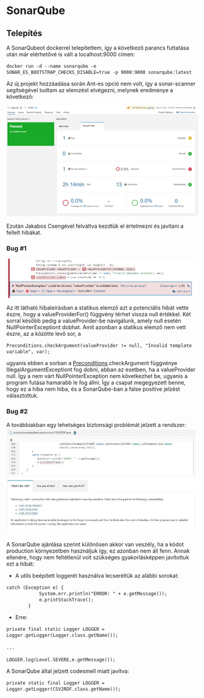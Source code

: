 # SonarQube

## Telepítés

A SonarQubeot dockerrel telepítettem, így a következő parancs futtatása után már elérhetővé is vált a localhost:9000 címen:

```
docker run -d --name sonarqube -e SONAR_ES_BOOTSTRAP_CHECKS_DISABLE=true -p 9000:9000 sonarqube:latest
```

Az új projekt hozzáadása során Ant-es opció nem volt, így a sonar-scanner segítségével tudtam az elemzést elvégezni, melynek eredménye a következő:

![](images/sonar-qube-results.PNG)

Ezután Jakabos Csengével felváltva kezdtük el értelmezni és javítani a fellelt hibákat.

### Bug #1

![](images/bug-1.PNG)

Az itt látható hibaleírásban a statikus elemző azt a potenciális hibát vette észre, hogy a valueProviderFor() függvény térhet vissza null értékkel.
Két sorral később pedig a valueProvider-be navigálunk, amely null esetén NullPointerExceptiont dobhat.
Amit azonban a statikus elemző nem vett észre, az a közötte levő sor, a

```
Preconditions.checkArgument(valueProvider != null, "Invalid template variable", var);
```

ugyanis ebben a sorban a [Preconditions](https://guava.dev/releases/19.0/api/docs/com/google/common/base/Preconditions.html).checkArgument függvénye IllegalArgumentExceptiont fog dobni, abban az esetben, ha a valueProvider null. Így a nem várt NullPointerException nem következhet be, ugyanis a program futása hamarabb le fog állni.
Így a csapat megegyezett benne, hogy ez a hiba nem hiba, és a SonarQube-ban a false positive jelzést választottuk.

### Bug #2

A továbbiakban egy lehetséges biztonsági problémát jelzett a rendszer:
![](images/bug2.jpg)

A SonarQube ajánlása szerint különösen akkor van veszély, ha a kódot production környezetben használjuk így, ez azonban nem áll fenn.
Annak ellenére, hogy nem feltétlenül volt szükséges gyakorlásképpen javítottuk ezt a hibát:

- A utils beépített loggerét használva lecseréltük az alábbi sorokat:

```
catch (Exception e) {
			System.err.println("ERROR: " + e.getMessage());
			e.printStackTrace();
		}
```

- Erre:

```
private final static Logger LOGGER = Logger.getLogger(Logger.class.getName());

...

LOGGER.log(Level.SEVERE,e.getMessage());
```
A SonarQube által jelzett codesmell miatt javítva:

```
private static final Logger LOGGER = Logger.getLogger(CSV2RDF.class.getName());
```